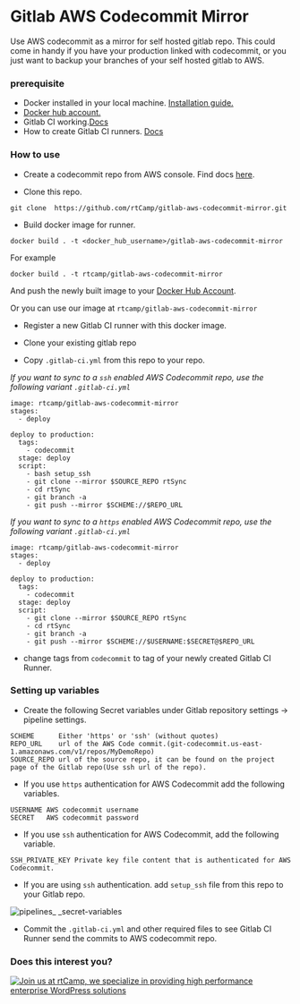 # Gitlab AWS Codecommit Mirror
Use AWS codecommit as a mirror for self hosted gitlab repo. This could come in handy if you have your production linked with codecommit, or you just want to backup your branches of your self hosted gitlab to AWS.


### prerequisite
* Docker installed in your local machine. [Installation guide.](https://docs.docker.com/engine/installation/)
* [Docker hub account.](https://hub.docker.com)
* Gitlab CI working.[Docs](https://about.gitlab.com/gitlab-ci/)
* How to create Gitlab CI runners. [Docs](https://docs.gitlab.com/ee/ci/runners/README.html)

### How to use
* Create a codecommit repo from AWS console. Find docs [here](http://docs.aws.amazon.com/codecommit/latest/userguide/setting-up-gc.html).

* Clone this repo.
```
git clone  https://github.com/rtCamp/gitlab-aws-codecommit-mirror.git
```

* Build docker image for runner.
```
docker build . -t <docker_hub_username>/gitlab-aws-codecommit-mirror
```
For example 
```
docker build . -t rtcamp/gitlab-aws-codecommit-mirror
```
And push the newly built image to your [Docker Hub Account](https://hub.docker.com).

Or you can use our image at `rtcamp/gitlab-aws-codecommit-mirror`

* Register a new Gitlab CI runner with this docker image.

* Clone your existing gitlab repo
* Copy `.gitlab-ci.yml` from this repo to your repo.

_If you want to sync to a `ssh` enabled AWS Codecommit repo, use the following variant `.gitlab-ci.yml`_
```
image: rtcamp/gitlab-aws-codecommit-mirror
stages:
  - deploy

deploy to production:
  tags:
    - codecommit
  stage: deploy
  script:
    - bash setup_ssh
    - git clone --mirror $SOURCE_REPO rtSync
    - cd rtSync
    - git branch -a
    - git push --mirror $SCHEME://$REPO_URL
```
_If you want to sync to a `https` enabled AWS Codecommit repo, use the following variant `.gitlab-ci.yml`_
```
image: rtcamp/gitlab-aws-codecommit-mirror
stages:
  - deploy

deploy to production:
  tags:
    - codecommit
  stage: deploy
  script:
    - git clone --mirror $SOURCE_REPO rtSync
    - cd rtSync
    - git branch -a
    - git push --mirror $SCHEME://$USERNAME:$SECRET@$REPO_URL
```

* change tags from `codecommit` to tag of your newly created Gitlab CI Runner.

### Setting up variables

* Create the following Secret variables under Gitlab repository settings -> pipeline settings.
```
SCHEME	    Either 'https' or 'ssh' (without quotes)
REPO_URL    url of the AWS Code commit.(git-codecommit.us-east-1.amazonaws.com/v1/repos/MyDemoRepo)
SOURCE_REPO url of the source repo, it can be found on the project page of the Gitlab repo(Use ssh url of the repo). 
```
* If you use `https` authentication for AWS Codecommit add the following variables.
```
USERNAME AWS codecommit username
SECRET	 AWS codecommit password
```
* If you use `ssh` authentication for AWS Codecommit, add the following variable.
```
SSH_PRIVATE_KEY Private key file content that is authenticated for AWS Codecommit.
```
* If you are using `ssh` authentication. add `setup_ssh` file from this repo to your Gitlab repo.

![pipelines_ _secret-variables](https://user-images.githubusercontent.com/1140051/28919881-13c10aac-786d-11e7-99cb-a1ee9759ad8e.png)
* Commit the `.gitlab-ci.yml` and other required files to see Gitlab CI Runner send the commits to AWS codecommit repo.

### Does this interest you?

<a href="https://rtcamp.com/"><img src="https://rtcamp.com/wp-content/uploads/2019/04/github-banner@2x.png" alt="Join us at rtCamp, we specialize in providing high performance enterprise WordPress solutions"></a>
